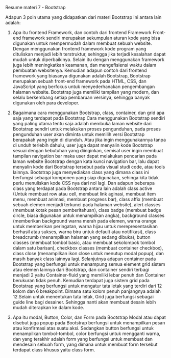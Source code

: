 Resume materi 7 - Bootstrap

Adapun 3 poin utama yang didapatkan dari materi Bootstrap ini antara lain adalah:
1. Apa itu frontend Framework, dan contoh dari frontend Framework
Front-end framework sendiri merupakan sekumpulan aturan kode yang bisa digunakan untuk mempermudah dalam membuat sebuah website. Dengan menggunakan frontend framework kode program yang dituliskan menjadi lebih terstruktur, sehingga jika terjadi kesalahan dapat mudah untuk diperbaikinya. Selain itu dengan menggunakan framework juga lebih meningkatkan keamanan, dan mengefisiensi waktu dalam pembuatan websitenya. Kemudian adapun contoh dari frontend framework yang biasanya digunakan adalah Bootstrap, Bootstrap merupakan sebuah front-end framework pada HTML, CSS, dan JavaScript yang berfokus untuk menyederhanakan pengembangan halaman website. Bootstrap juga memiliki tampilan yang modern, dan selalu berkembang setiap pembaruan versinya, sehingga banyak digunakan oleh para developer.

2. Bagaimana cara menggunakan Bootstrap, class, container, dan grid apa saja yang terdapat pada Bootstrap
Cara menggunakan Bootstrap sendiri yang paling utama tentu saja adalah membuka laman website dari Bootstrap sendiri untuk melakukan proses pengunduhan, pada proses pengunduhan user akan diminta untuk memilih versi Bootstrap berapakah yang ingin di diunduh. Atau jika ingin menggunakannya tanpa di unduh terlebih dahulu, user juga dapat menyalin kode Bootstrap sesuai dengan kebutuhan yang diinginkan, semisal user ingin membuat tampilan navigation bar maka user dapat melakukan pencarian pada laman website Bootstrap dengan kata kunci navigation bar, lalu dapat menyalin kode dari Bootstrap tersebut pada visual studi code, atau tools lainnya. Bootstrap juga menyediakan class yang dimana class ini berfungsi sebagai komponen yang siap digunakan, sehinga kita tidak perlu menuliskan kode CSS nya dari nol lagi. Dan adapun beberapa class yang terdapat pada Bootstrap antara lain adalah class active (Untuk membuat row atau cell, membuat link aginasi, membuat item menu, membuat animasi, membuat progress bar), class affix (membuat sebuah elemen menjadi terkunci pada halaman website), alert classes (membuat kotak pesan pemberitahuan), class badge (membuat badge circle, biasa digunakan untuk menampilkan angka), background classes (memberikan background warna merah pada elemen, warna orange untuk memberikan peringatan, warna hijau untuk merepresentasikan berhasil atau sukses, warna biru untuk default atau notifikasi), class breadcrumb (menampilkan halaman yang sedang dibuka), button classes (membuat tombol basic, atau membuat sekolompok tombol dalam satu barisan), checkbox classes (membuat container checkbox), class close (menampilkan ikon close untuk menutup modal popup), dan masih banyak class lainnya lagi. Selanjutnya adapun container pada Bootstrap yang berfungsi untuk menampung semua element grid sistem atau elemen lainnya dari Bootstrap, dan container sendiri terbagi menjadi 2 yaitu Container-fluid yang memiliki lebar penuh dan Container berukuran tidak penuh. Kemudian terdapat juga sistem grid pada Bootstrap yang berfungsi untuk mengatur tata letak yang terdiri dari 12 kolom dan 6 breakpoint. Dimana satu kolom penuh panjangnya adalah 12.Selain untuk menentukan tata letak, Grid juga berfungsi sebagai guide line bagi desainer. Sehingga nanti akan membuat desain lebih mudah diterapkan ke dalam kode.

3. Apa itu modal, Button, Color, dan Form pada Bootstrap
Modal atau dapat disebut juga popup pada Bootstrap berfungsi untuk menampilkan pesan atau konfirmasi atas suatu aksi. Sedangkan button berfungsi untuk menampilkan tombol-tombol, color berfungsi untuk mengganti warna, dan yang terakhir adalah form yang berfungsi untuk membuat dan mendesain sebuah form, yang dimana untuk membuat form tersebut terdapat class khusus yaitu class form.